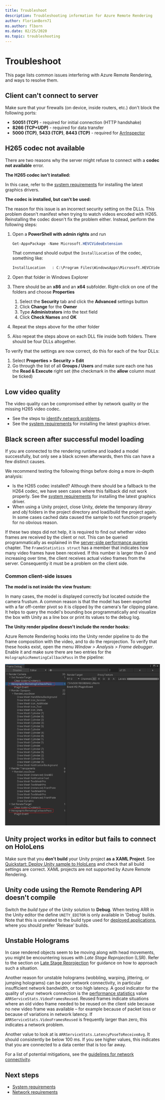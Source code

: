 ```yaml
---
title: Troubleshoot
description: Troubleshooting information for Azure Remote Rendering
author: FlorianBorn71
ms.author: flborn
ms.date: 02/25/2020
ms.topic: troubleshooting
---
```


# Troubleshoot

This page lists common issues interfering with Azure Remote Rendering, and ways to resolve them.

## Client can't connect to server

Make sure that your firewalls (on device, inside routers, etc.) don't block the following ports:

* **50051 (TCP)** - required for initial connection (HTTP handshake)
* **8266 (TCP+UDP)** - required for data transfer
* **5000 (TCP)**, **5433 (TCP)**, **8443 (TCP)** - required for [ArrInspector](tools/arr-inspector.md)

## H265 codec not available

There are two reasons why the server might refuse to connect with a **codec not available** error.

**The H265 codec isn't installed:**

In this case, refer to the [system requirements](../overview/system-requirements.md#development-pc) for installing the latest graphics drivers.

**The codec is installed, but can't be used:**

The reason for this issue is an incorrect security setting on the DLLs. This problem doesn't manifest when trying to watch videos encoded with H265. Reinstalling the codec doesn't fix the problem either. Instead, perform the following steps:

1. Open a **PowerShell with admin rights** and run

    ```PowerShell
    Get-AppxPackage -Name Microsoft.HEVCVideoExtension
    ```
  
    That command should output the `InstallLocation` of the codec, something like:
  
    ```cmd
    InstallLocation   : C:\Program Files\WindowsApps\Microsoft.HEVCVideoExtension_1.0.23254.0_x64__5wasdgertewe
    ```

1. Open that folder in Windows Explorer
1. There should be an **x86** and an **x64** subfolder. Right-click on one of the folders and choose **Properties**
    1. Select the **Security** tab and click the **Advanced** settings button
    1. Click **Change** for the **Owner**
    1. Type **Administrators** into the text field
    1. Click **Check Names** and **OK**
1. Repeat the steps above for the other folder
1. Also repeat the steps above on each DLL file inside both folders. There should be four DLLs altogether.

To verify that the settings are now correct, do this for each of the four DLLs:

1. Select **Properties > Security > Edit**
1. Go through the list of all **Groups / Users** and make sure each one has the **Read & Execute** right set (the checkmark in the **allow** column must be ticked)

## Low video quality

The video quality can be compromised either by network quality or the missing H265 video codec.

* See the steps to [identify network problems](#unstable-holograms).
* See the [system requirements](../overview/system-requirements.md#development-pc) for installing the latest graphics driver.

## Black screen after successful model loading

If you are connected to the rendering runtime and loaded a model successfully, but only see a black screen afterwards, then this can have a few distinct causes.

We recommend testing the following things before doing a more in-depth analysis:

* Is the H265 codec installed? Although there should be a fallback to the H264 codec, we have seen cases where this fallback did not work properly. See the [system requirements](../overview/system-requirements.md#development-pc) for installing the latest graphics driver.
* When using a Unity project, close Unity, delete the temporary *library* and *obj* folders in the project directory and load/build the project again. In some cases cached data caused the sample to not function properly for no obvious reason.

If these two steps did not help, it is required to find out whether video frames are received by the client or not. This can be queried programmatically as explained in the [server-side performance queries](../overview/features/performance-queries.md) chapter. The `FrameStatistics struct` has a member that indicates how many video frames have been received. If this number is larger than 0 and increasing over time, the client receives actual video frames from the server. Consequently it must be a problem on the client side.

### Common client-side issues

**The model is not inside the view frustum:**

In many cases, the model is displayed correctly but located outside the camera frustum. A common reason is that the model has been exported with a far off-center pivot so it is clipped by the camera's far clipping plane. It helps to query the model's bounding box programmatically and visualize the box with Unity as a line box or print its values to the debug log.

**The Unity render pipeline doesn't include the render hooks:**

Azure Remote Rendering hooks into the Unity render pipeline to do the frame composition with the video, and to do the reprojection. To verify that these hooks exist, open the menu *Window > Analysis > Frame debugger*. Enable it and make sure there are two entries for the `HolographicRemotingCallbackPass` in the pipeline:

![Unity frame debugger](./media/troubleshoot-unity-pipeline.png)

## Unity project works in editor but fails to connect on HoloLens

Make sure that you **don't build** your Unity project **as a XAML Project**. See [Quickstart: Deploy Unity sample to HoloLens](../quickstarts/deploy-to-hololens.md) and check that all build settings are correct. XAML projects are not supported by Azure Remote Rendering.

## Unity code using the Remote Rendering API doesn't compile

Switch the *build type* of the Unity solution to **Debug**. When testing ARR in the Unity editor the define `UNITY_EDITOR` is only available in 'Debug' builds. Note that this is unrelated to the build type used for [deployed applications](../quickstarts/deploy-to-hololens.md), where you should prefer 'Release' builds.

## Unstable Holograms

In case rendered objects seem to be moving along with head movements, you might be encountering issues with *Late Stage Reprojection* (LSR). Refer to the section on [Late Stage Reprojection](../overview/features/late-stage-reprojection.md) for guidance on how to approach such a situation.

Another reason for unstable holograms (wobbling, warping, jittering, or jumping holograms) can be poor network connectivity, in particular insufficient network bandwidth, or too high latency. A good indicator for the quality of your network connection is the [performance statistics](../overview/features/performance-queries.md) value `ARRServiceStats.VideoFramesReused`. Reused frames indicate situations where an old video frame needed to be reused on the client side because no new video frame was available – for example because of packet loss or because of variations in network latency. If `ARRServiceStats.VideoFramesReused` is frequently larger than zero, this indicates a network problem.

Another value to look at is `ARRServiceStats.LatencyPoseToReceiveAvg`. It should consistently be below 100 ms. If you see higher values, this indicates that you are connected to a data center that is too far away.

For a list of potential mitigations, see the [guidelines for network connectivity](../reference/network-requirements.md#guidelines-for-network-connectivity).

## Next steps

* [System requirements](../overview/system-requirements.md)
* [Network requirements](../reference/network-requirements.md)
